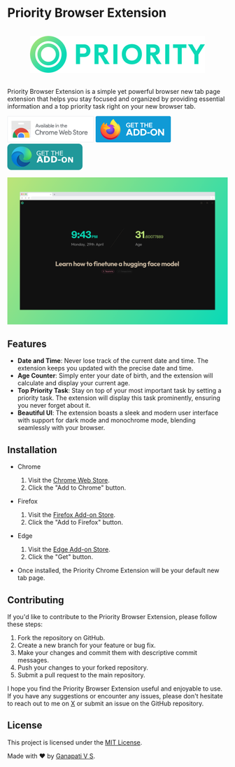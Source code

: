 # Priority Browser Extension

<div align="center">
  <div>&nbsp;</div>
  <img src="./assets/logo-full.png" width="400"/>
  <div>&nbsp;</div>
</div>

Priority Browser Extension is a simple yet powerful browser new tab page extension that helps you stay focused and organized by providing essential information and a top priority task right on your new browser tab.

[<img src="./.github/readme-images/chrome-webstore.png" alt="for Chrome" height="60px">](https://chromewebstore.google.com/detail/priority/eppaggdanbdjpkjoinaclhanedkdijcd) [<img src="./.github/readme-images/firefox-addon.svg" alt="for Firefox" height="60px">](https://addons.mozilla.org/en-GB/firefox/addon/priority-new-tab/) [<img src="./.github/readme-images/edge-addon.png" alt="for Edge" height="60px">](https://microsoftedge.microsoft.com/addons/detail/priority/ocmnliienajbbobpoeohnpdhjlnmkocp)

![Priority Browser Extension](/assets/preview-new-tab.png)

## Features

- **Date and Time**: Never lose track of the current date and time. The extension keeps you updated with the precise date and time.
- **Age Counter**: Simply enter your date of birth, and the extension will calculate and display your current age.
- **Top Priority Task**: Stay on top of your most important task by setting a priority task. The extension will display this task prominently, ensuring you never forget about it.
- **Beautiful UI**: The extension boasts a sleek and modern user interface with support for dark mode and monochrome mode, blending seamlessly with your browser.

## Installation

- Chrome

  1.  Visit the [Chrome Web Store](https://chromewebstore.google.com/detail/eppaggdanbdjpkjoinaclhanedkdijcd).
  2.  Click the "Add to Chrome" button.

- Firefox

  1.  Visit the [Firefox Add-on Store](https://addons.mozilla.org/en-GB/firefox/addon/priority-new-tab/).
  2.  Click the "Add to Firefox" button.

- Edge

  1.  Visit the [Edge Add-on Store](https://microsoftedge.microsoft.com/addons/detail/priority/ocmnliienajbbobpoeohnpdhjlnmkocp).
  2.  Click the "Get" button.

- Once installed, the Priority Chrome Extension will be your default new tab page.

## Contributing

If you'd like to contribute to the Priority Browser Extension, please follow these steps:

1. Fork the repository on GitHub.
2. Create a new branch for your feature or bug fix.
3. Make your changes and commit them with descriptive commit messages.
4. Push your changes to your forked repository.
5. Submit a pull request to the main repository.

I hope you find the Priority Browser Extension useful and enjoyable to use. If you have any suggestions or encounter any issues, please don't hesitate to reach out to me on [X](https://twitter.com/ganapativs) or submit an issue on the GitHub repository.

## License

This project is licensed under the [MIT License](LICENSE).

Made with ❤️ by [Ganapati V S](https://github.com/ganapativs).
